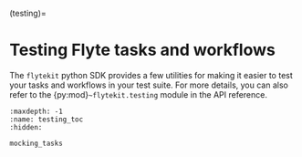 (testing)=

# Testing Flyte tasks and workflows

The `flytekit` python SDK provides a few utilities for making it easier to test
your tasks and workflows in your test suite. For more details, you can also refer
to the {py:mod}`~flytekit.testing` module in the API reference.


```{toctree}
:maxdepth: -1
:name: testing_toc
:hidden:

mocking_tasks
```
